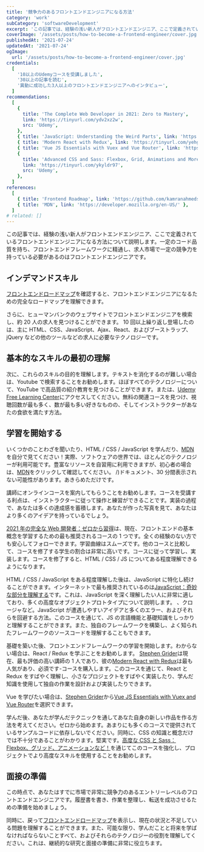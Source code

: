 ```yaml
---
title: '競争力のあるフロントエンドエンジニアになる方法'
category: 'work'
subCategory: 'softwareDevelopment'
excerpt: 'この記事では、経験の浅い新人がフロントエンドエンジニア、ここで定義されているフロントエンドエンジニアになる方法について説明します。一定のコード品質を持ち、フロントエンドフレームワークに精通し、求人市場で一定の競争力を持っている必要があるのはフロントエンドエンジニアです。'
coverImage: '/assets/posts/how-to-become-a-frontend-engineer/cover.jpg'
publishedAt: '2021-07-24'
updatedAt: '2021-07-24'
ogImage:
  url: '/assets/posts/how-to-become-a-frontend-engineer/cover.jpg'
credentials:
  [
    '10以上のUdemyコースを受講しました',
    '30以上の記事を読む',
    '異動に成功した3人以上のフロントエンドエンジニアへのインタビュー',
  ]
recommendations:
  [
    {
      title: 'The Complete Web Developer in 2021: Zero to Mastery',
      link: 'https://tinyurl.com/ydv2xz2w',
      src: 'Udemy',
    },
    { title: 'JavaScript: Understanding the Weird Parts', link: 'https://tinyurl.com/yemfgsgj', src: 'Udemy' },
    { title: 'Modern React with Redux', link: 'https://tinyurl.com/yehgynsv', src: 'Udemy' },
    { title: 'Vue JS Essentials with Vuex and Vue Router', link: 'https://tinyurl.com/yzp53825', src: 'Udemy' },
    {
      title: 'Advanced CSS and Sass: Flexbox, Grid, Animations and More!',
      link: 'https://tinyurl.com/ykyldr97',
      src: 'Udemy',
    },
  ]
references:
  [
    { title: 'Frontend Roadmap', link: 'https://github.com/kamranahmedse/developer-roadmap#frontend-roadmap' },
    { title: 'MDN', link: 'https://developer.mozilla.org/en-US/' },
  ]
# related: []
---
```


この記事では、経験の浅い新人がフロントエンドエンジニア、ここで定義されているフロントエンドエンジニアになる方法について説明します。一定のコード品質を持ち、フロントエンドフレームワークに精通し、求人市場で一定の競争力を持っている必要があるのはフロントエンドエンジニアです。

## インデマンドスキル

[フロントエンドロードマップ](https://github.com/kamranahmedse/developer-roadmap#frontend-roadmap)を確認すると、フロントエンドエンジニアになるための完全なロードマップを理解できます。

さらに、ヒューマンバンクのウェブサイトでフロントエンドエンジニアを検索し、約 20 人の求人を見つけることができます。 10 回以上繰り返し登場したのは、主に HTML、CSS、JavaScript、Ajax、React、およびブーストラップ、jQuery などの他のツールなどの求人に必要なテクノロジーです。

## 基本的なスキルの最初の理解

次に、これらのスキルの目的を理解します。テキストを消化するのが難しい場合は、Youtube で検索することをお勧めします。ほぼすべてのテクノロジーについて、YouTube で高品質の紹介教育を見つけることができます。または、[Udemy Free Learning Center](https://tinyurl.com/yfbaghja)にアクセスしてください。無料の関連コースを見つけ、視聴回数が最も多く、数が最も多い好きなものの、そしてインストラクターがあなたの食欲を満たす方法。

## 学習を開始する

いくつかのことわざを聞いたり、HTML / CSS / JavaScript を学んだり、[MDN](https://developer.mozilla.org/en-US/)を自分で見てください！実際、ソフトウェアの世界では、ほとんどのテクノロジーが利用可能です。豊富なリソースを自習用に利用できますが、初心者の場合は、[MDN](https://developer.mozilla.org/en-US)をクリックして確認してください。 /)ドキュメント、30 分間表示されない可能性があります。あきらめただけです。

講師にオンラインコースを案内してもらうことをお勧めします。コースを受講する利点は、インストラクターに従って操作と練習ができることです。実装の過程で、あなたは多くの達成感を蓄積します。あなたが作った写真を見て、あなたはより多くのアイデアを持っているでしょう。

[2021 年の完全な Web 開発者：ゼロから習得](https://tinyurl.com/ydv2xz2w)は、現在、フロントエンドの基本概念を学習するための最も推奨されるコースの 1 つです。全くの経験のない方でも安心してフォローできます。学習曲線はスムーズです。他のコースと比較して、コースを修了する学生の割合は非常に高いです。コースに従って学習し、実装します。コースを修了すると、HTML / CSS / JS についてある程度理解できるようになります。

HTML / CSS / JavaScript をある程度理解した後は、JavaScript に特化し続けることができます。インターネットで最も推奨されているのは[JavaScript：奇妙な部分を理解する](https://tinyurl.com/yemfgsgj)です。これは、JavaScript を深く理解したい人に非常に適しており、多くの高度なオブジェクトプロトタイプについて説明します。 、クロージャなど。JavaScript が遭遇しやすいアイデアと多くのエラー、およびそれらを回避する方法。このコースを通じて、JS の言語機能と基礎知識をしっかりと理解することができます。また、独自のフレームワークを構築し、よく知られたフレームワークのソースコードを理解することもできます。

基礎を築いた後、フロントエンドフレームワークの学習を開始します。わからない場合は、React / Redux を学ぶことをお勧めします。 [Stephen Grider](https://tinyurl.com/ydnr493j)は現在、最も評価の高い講師の 1 人であり、彼の[Modern React with Redux](https://tinyurl.com/yehgynsv)は最も人気があり、必須です-コースを購入します。このコースを通じて、React と Redux をすばやく理解し、小さなプロジェクトをすばやく実装したり、学んだ知識を使用して独自の作業を設計および実装したりできます。

Vue を学びたい場合は、[Stephen Grider](https://tinyurl.com/yzp53825)から[Vue JS Essentials with Vuex and Vue Router](https://tinyurl.com/yjuz2mbs)を選択できます。

学んだ後、あなたが学んだテクニックを通してあなた自身の新しい作品を作る方法を考えてください。ゼロから始めます。あまりにも多くのコースで提供されているサンプルコードに依存しないでください。同時に、CSS の知識と概念だけでは不十分であることがわかります。堅実です。[高度な CSS と Sass：Flexbox、グリッド、アニメーションなど！](https://tinyurl.com/ykyldr97)を通じてこのコースを強化し、プロジェクトでより高度なスキルを使用することをお勧めします。

## 面接の準備

この時点で、あなたはすでに市場で非常に競争力のあるエントリーレベルのフロントエンドエンジニアです。履歴書を書き、作業を整理し、転送を成功させるための準備を始めましょう。

同時に、戻って[フロントエンドロードマップ](https://github.com/kamranahmedse/developer-roadmap#frontend-roadmap)を表示し、現在の状況と不足している問題を理解することができます。また、可能な限り、学んだことと将来を学ばなければならないことすべて、およびそれらのテクノロジーの役割を理解してください。これは、継続的な研究と面接の準備に非常に役立ちます。
